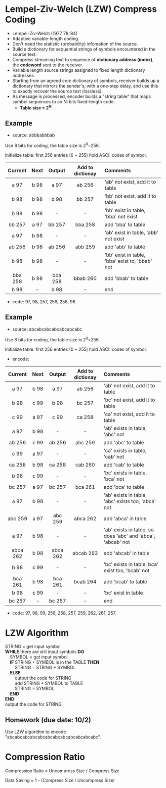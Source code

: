 # Lempel-Ziv-Welch (LZW) Compress Coding
- Lempel-Ziv-Welch (1977,’78,’84)
- Adaptive variable-length coding.
- Don't need the statistic (probability) infomation of the source.
- Build a dictionary for sequential strings of symbols encountered in the source text.
- Compress streaming text to sequence of __dictionary address (index)__, the __codeword__ sent to the receiver.
- Variable length source strings assigned to fixed length dictionary addresses.
- Starting from an agreed core dictionary of symbols, receiver builds up a dictionary that mirrors the sender's, with a one-step delay, and use this to exactly recover the source text (lossless).
- As message is processed, encoder builds a "string table" that maps symbol sequences to an N-bits fixed-length code. 
    - __Table size = 2<sup>N</sup>__.
    
## Example
- source: abbbabbbab

Use 8 bits for coding, the table size is 2<sup>8</sup>=256.

Initialize table: first 256 entries (0 ~ 255) hold ASCII codes of symbol.

|Current|Next|Output|Add to dictionay|Comments|
|:---:|:---:|:---:|:---:|:---|
|a 97|b 98|a 97|ab 256|'ab' not exist, add it to table|
|b 98|b 98|b 98|bb 257|'bb' not exist, add it to table|
|b 98|b 98|-|-|'bb' exist in table, 'bba' not exist|
|bb 257|a 97|bb 257|bba 258|add 'bba' to table|
|a 97|b 98|-|-|'ab' exist in table, 'abb' not exist|
|ab 256|b 98|ab 256|abb 259|add 'abb' to table|
|b 98|b 98|-|-|'bb' exist in table, 'bba' exist to, 'bbab' not|
|bba 258|b 98|bba 258|bbab 260|add 'bbab' to table|
|b 98|-|b 98|-|end|

- code: 97, 98, 257, 256, 258, 98.

## Example
- source: abcabcabcabcabcabcabc

Use 8 bits for coding, the table size is 2<sup>8</sup>=256.

Initialize table: first 256 entries (0 ~ 255) hold ASCII codes of symbol.

- encode:

|Current|Next|Output|Add to dictionay|Comments|
|:---:|:---:|:---:|:---:|:---|
|a 97|b 98|a 97|ab 256|'ab' not exist, add it to table|
|b 98|c 99|b 98|bc 257|'bc' not exist, add it to table|
|c 99|a 97|c 99|ca 258|'ca' not exist, add it to table|
|a 97|b 98|-|-|'ab' exists in table, 'abc' not|
|ab 256|c 99|ab 256|abc 259|add 'abc' to table|
|c 99|a 97|-|-|'ca' exists in table, 'cab' not|
|ca 258|b 98|ca 258|cab 260|add 'cab' to table|
|b 98|c 99|-|-|'bc' exists in table, 'bca' not|
|bc 257|a 97|bc 257|bca 261|add 'bca' to table|
|a 97|b 98|-|-|'ab' exists in table, 'abc' exists too, 'abca' not|
|abc 259|a 97|abc 259|abca 262|add 'abca' in table|
|a 97|b 98|-|-|'ab' exists in table, so does 'abc' and 'abca', 'abcab' not|
|abca 262|b 98|abca 262|abcab 263|add 'abcab' in table|
|b 98|c 99|-|-|'bc' exists in table, bca' exist too, 'bcab' not|
|bca 261|b 98|bca 261|bcab 264|add 'bcab' to table|
|b 98|c 99|-|-|'bc' exist in table|
|bc 257|-|bc 257|-|end|

- code: 97, 98, 99, 256, 258, 257, 259, 262, 261, 257.

# LZW Algorithm

STRING = get input symbol <br>
__WHILE__ there are still input symbols __DO__ <br>
&nbsp;&nbsp;&nbsp;&nbsp;SYMBOL = get input symbol <br>
&nbsp;&nbsp;&nbsp;&nbsp;__IF__ STRING + SYMBOL is in the TABLE __THEN__ <br>
&nbsp;&nbsp;&nbsp;&nbsp;&nbsp;&nbsp;&nbsp;&nbsp;STRING = STRING + SYMBOL <br>
&nbsp;&nbsp;&nbsp;&nbsp;__ELSE__ <br>
&nbsp;&nbsp;&nbsp;&nbsp;&nbsp;&nbsp;&nbsp;&nbsp;output the code for STRING <br>
&nbsp;&nbsp;&nbsp;&nbsp;&nbsp;&nbsp;&nbsp;&nbsp;add STRING + SYMBOL to TABLE <br>
&nbsp;&nbsp;&nbsp;&nbsp;&nbsp;&nbsp;&nbsp;&nbsp;STRING = SYMBOL <br>
&nbsp;&nbsp;&nbsp;&nbsp;__END__ <br>
__END__ <br>
output the code for STRING <br>

## Homework (due date: 10/2)
Use LZW algorithm to encode "abcabcabcabcabcabcabcabcabcabcabcabc".

# Compression Ratio
Compression Ratio = Uncompress Size / Compress Size

Data Saving = 1 - (Compress Size / Uncompress Size)



